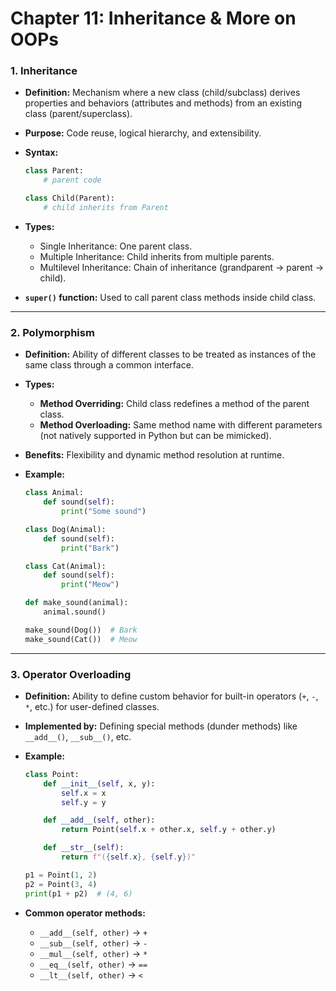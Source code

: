 # Chapter 11: Inheritance & More on OOPs

### 1. Inheritance

* **Definition:** Mechanism where a new class (child/subclass) derives properties and behaviors (attributes and methods) from an existing class (parent/superclass).
* **Purpose:** Code reuse, logical hierarchy, and extensibility.
* **Syntax:**

  ```python
  class Parent:
      # parent code

  class Child(Parent):
      # child inherits from Parent
  ```
* **Types:**

  * Single Inheritance: One parent class.
  * Multiple Inheritance: Child inherits from multiple parents.
  * Multilevel Inheritance: Chain of inheritance (grandparent → parent → child).
* **`super()` function:** Used to call parent class methods inside child class.

---

### 2. Polymorphism

* **Definition:** Ability of different classes to be treated as instances of the same class through a common interface.
* **Types:**

  * **Method Overriding:** Child class redefines a method of the parent class.
  * **Method Overloading:** Same method name with different parameters (not natively supported in Python but can be mimicked).
* **Benefits:** Flexibility and dynamic method resolution at runtime.
* **Example:**

  ```python
  class Animal:
      def sound(self):
          print("Some sound")

  class Dog(Animal):
      def sound(self):
          print("Bark")

  class Cat(Animal):
      def sound(self):
          print("Meow")

  def make_sound(animal):
      animal.sound()

  make_sound(Dog())  # Bark
  make_sound(Cat())  # Meow
  ```

---

### 3. Operator Overloading

* **Definition:** Ability to define custom behavior for built-in operators (`+`, `-`, `*`, etc.) for user-defined classes.
* **Implemented by:** Defining special methods (dunder methods) like `__add__()`, `__sub__()`, etc.
* **Example:**

  ```python
  class Point:
      def __init__(self, x, y):
          self.x = x
          self.y = y

      def __add__(self, other):
          return Point(self.x + other.x, self.y + other.y)

      def __str__(self):
          return f"({self.x}, {self.y})"

  p1 = Point(1, 2)
  p2 = Point(3, 4)
  print(p1 + p2)  # (4, 6)
  ```
* **Common operator methods:**

  * `__add__(self, other)` → `+`
  * `__sub__(self, other)` → `-`
  * `__mul__(self, other)` → `*`
  * `__eq__(self, other)` → `==`
  * `__lt__(self, other)` → `<`

